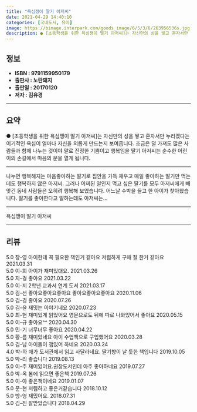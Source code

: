 ```yaml
---
title: "욕심쟁이 딸기 아저씨"
date: 2021-04-29 14:40:10
categories: [국내도서, 유아]
image: https://bimage.interpark.com/goods_image/6/5/3/6/263956536s.jpg
description: ● [초등학생을 위한 욕심쟁이 딸기 아저씨]는 자신만의 성을 쌓고 혼자서만 누리겠다는 이기적인 욕심이 얼마나 자신을 외롭게 만드는지 보여줍니다. 조금은 덜 가져도 많은 사람들과 함께 나누는 것이야 말로 진정한 기쁨이고 행복임을 딸기 아저씨는 순수한 어린이의 손길에서 마음의 문을 열게
---
```


## **정보**

- **ISBN : 9791159950179**
- **출판사 : 노란돼지**
- **출판일 : 20170120**
- **저자 : 김유경**

------



## **요약**

●  [초등학생을 위한 욕심쟁이 딸기 아저씨]는 자신만의 성을 쌓고 혼자서만 누리겠다는 이기적인 욕심이 얼마나 자신을 외롭게 만드는지 보여줍니다. 조금은 덜 가져도 많은 사람들과 함께 나누는 것이야 말로 진정한 기쁨이고 행복임을 딸기 아저씨는 순수한 어린이의 손길에서 마음의 문을 열게 됩니다.

------

나누면 행복해지는 마음좋아하는 딸기로 집안을 가득 채우고 매일 좋아하는 딸기만 먹는데도 행복하지 않은 아저씨. 그러나 어찌된 일인지 먹고 싶은 딸기를 모두 아저씨에게 빼앗긴 동네 사람들은 오히려 행복해 보였습니다. 어느날 수박을 들고 한 아이가 찾아왔습니다. 딸기를 좋아한다고 말하는데도 아저씨는... 

------


욕심쟁이 딸기 아저씨 

------


## **리뷰** 

5.0 장-영 아이한테 꼭 필요한 책인거 같아요 저렴하게 구매 잘 한거 같아요 2021.03.31 <br/>5.0 이-희 아이가 재미있대요. 2021.03.26 <br/>5.0 지-경 좋아요 2021.03.22 <br/>5.0 이-지 2학년 교과서 연계 도서 2021.03.17 <br/>5.0 김-선 좋아요좋아요좋아요 좋아요좋아요좋아요  2020.11.06 <br/>5.0 김-경 좋아요 2020.07.26 <br/>5.0 김-윤 재밋는 이야기네요 2020.07.23 <br/>5.0 최-현 재미있게 읽었어요 영문으로도 뒤에 따로 나와있어서 좋아요 2020.05.15 <br/>5.0 이-규 좋아요^^ 2020.04.30 <br/>5.0 민-기 너무너무 좋아요 2020.04.22 <br/>5.0 황-름 재미있네요 아이 수업책으로 구입했어요 2020.03.28 <br/>5.0 김-남 아이들이 잼있어 하네요 2020.03.24 <br/>4.0 박-하 애가 도서관에서 읽고 사달라네요.
딸기향이 날 듯한 책입니다 2019.10.05 <br/>5.0 박-리 좋습니다 2019.08.13 <br/>5.0 이-주 재미있어요.권장도서인데 아주 좋아하네요 2019.07.27 <br/>5.0 박-옥 봄에 읽으면 좋은책 2019.07.26 <br/>5.0 이-아 좋은책이네요 2019.01.07 <br/>5.0 문-현 저렴하고 좋은거같습니다  2018.10.12 <br/>5.0 방-영 재밌어요.  2018.07.31 <br/>5.0 김-진 잘받았습니다 2018.04.29 <br/>